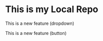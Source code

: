 # This is my Local Repo
<p> This is a new feature (dropdown) </p>
<p> This is a new feature (button) </p>
